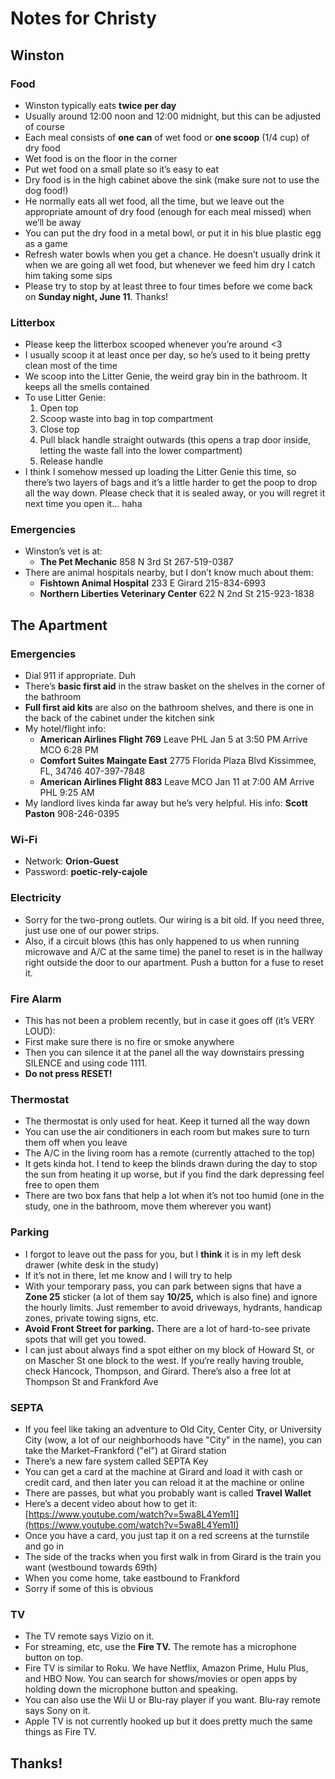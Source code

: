 # Notes for Christy

## Winston

### Food

- Winston typically eats **twice per day**
- Usually around 12:00 noon and 12:00 midnight, but this can be adjusted of course
- Each meal consists of **one can** of wet food or **one scoop** (1/4 cup) of dry food
- Wet food is on the floor in the corner
- Put wet food on a small plate so it’s easy to eat
- Dry food is in the high cabinet above the sink (make sure not to use the dog food!)
- He normally eats all wet food, all the time, but we leave out the appropriate amount of dry food (enough for each meal missed) when we’ll be away
- You can put the dry food in a metal bowl, or put it in his blue plastic egg as a game
- Refresh water bowls when you get a chance. He doesn’t usually drink it when we are going all wet food, but whenever we feed him dry I catch him taking some sips
- Please try to stop by at least three to four times before we come back on **Sunday night, June 11**. Thanks!

### Litterbox

- Please keep the litterbox scooped whenever you’re around <3
- I usually scoop it at least once per day, so he’s used to it being pretty clean most of the time
- We scoop into the Litter Genie, the weird gray bin in the bathroom. It keeps all the smells contained
- To use Litter Genie:
  1. Open top
  2. Scoop waste into bag in top compartment
  3. Close top
  4. Pull black handle straight outwards (this opens a trap door inside, letting the waste fall into the lower compartment)
  5. Release handle
- I think I somehow messed up loading the Litter Genie this time, so there’s two layers of bags and it’s a little harder to get the poop to drop all the way down. Please check that it is sealed away, or you will regret it next time you open it… haha

### Emergencies

- Winston’s vet is at:
  - **The Pet Mechanic**
    858 N 3rd St
    267-519-0387
- There are animal hospitals nearby, but I don’t know much about them:
  - **Fishtown Animal Hospital**
    233 E Girard
    215-834-6993
  - **Northern Liberties Veterinary Center**
    622 N 2nd St
    215-923-1838

## The Apartment

### Emergencies

- Dial 911 if appropriate. Duh
- There’s **basic first aid** in the straw basket on the shelves in the corner of the bathroom
- **Full first aid kits** are also on the bathroom shelves, and there is one in the back of the cabinet under the kitchen sink
- My hotel/flight info:
  - **American Airlines Flight 769**
    Leave PHL Jan 5 at 3:50 PM
    Arrive MCO 6:28 PM
  - **Comfort Suites Maingate East**
    2775 Florida Plaza Blvd
    Kissimmee, FL, 34746
    407-397-7848
  - **American Airlines Flight 883**
    Leave MCO Jan 11 at 7:00 AM
    Arrive PHL 9:25 AM
- My landlord lives kinda far away but he’s very helpful. His info:
  **Scott Paston**
  908-246-0395

### Wi-Fi

- Network: **Orion-Guest**
- Password: **poetic-rely-cajole**

### Electricity

- Sorry for the two-prong outlets. Our wiring is a bit old. If you need three, just use one of our power strips.
- Also, if a circuit blows (this has only happened to us when running microwave and A/C at the same time) the panel to reset is in the hallway right outside the door to our apartment. Push a button for a fuse to reset it.

### Fire Alarm

- This has not been a problem recently, but in case it goes off (it’s VERY LOUD):
- First make sure there is no fire or smoke anywhere
- Then you can silence it at the panel all the way downstairs pressing SILENCE and using code 1111.
- **Do not press RESET!**

### Thermostat

- The thermostat is only used for heat. Keep it turned all the way down
- You can use the air conditioners in each room but makes sure to turn them off when you leave
- The A/C in the living room has a remote (currently attached to the top)
- It gets kinda hot. I tend to keep the blinds drawn during the day to stop the sun from heating it up worse, but if you find the dark depressing feel free to open them
- There are two box fans that help a lot when it’s not too humid (one in the study, one in the bathroom, move them wherever you want)

### Parking

- I forgot to leave out the pass for you, but I **think** it is in my left desk drawer (white desk in the study)
- If it’s not in there, let me know and I will try to help
- With your temporary pass, you can park between signs that have a **Zone 25** sticker (a lot of them say **10/25,** which is also fine) and ignore the hourly limits. Just remember to avoid driveways, hydrants, handicap zones, private towing signs, etc.
- **Avoid Front Street for parking.** There are a lot of hard-to-see private spots that will get you towed.
- I can just about always find a spot either on my block of Howard St, or on Mascher St one block to the west. If you‘re really having trouble, check Hancock, Thompson, and Girard. There’s also a free lot at Thompson St and Frankford Ave

### SEPTA

- If you feel like taking an adventure to Old City, Center City, or University City (wow, a lot of our neighborhoods have "City" in the name), you can take the Market–Frankford ("el") at Girard station
- There’s a new fare system called SEPTA Key
- You can get a card at the machine at Girard and load it with cash or credit card, and then later you can reload it at the machine or online
- There are passes, but what you probably want is called **Travel Wallet**
- Here’s a decent video about how to get it: [https://www.youtube.com/watch?v=5wa8L4Yem1I](https://www.youtube.com/watch?v=5wa8L4Yem1I)
- Once you have a card, you just tap it on a red screens at the turnstile and go in
- The side of the tracks when you first walk in from Girard is the train you want (westbound towards 69th)
- When you come home, take eastbound to Frankford
- Sorry if some of this is obvious

### TV

- The TV remote says Vizio on it.
- For streaming, etc, use the **Fire TV.** The remote has a microphone button on top.
- Fire TV is similar to Roku. We have Netflix, Amazon Prime, Hulu Plus, and HBO Now. You can search for shows/movies or open apps by holding down the microphone button and speaking.
- You can also use the Wii U or Blu-ray player if you want. Blu-ray remote says Sony on it.
- Apple TV is not currently hooked up but it does pretty much the same things as Fire TV.

## Thanks!